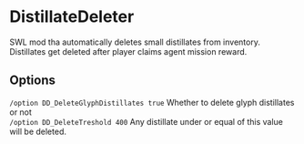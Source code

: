 # DistillateDeleter
SWL mod tha automatically deletes small distillates from inventory.  
Distillates get deleted after player claims agent mission reward.  


## Options  
`/option DD_DeleteGlyphDistillates true`  Whether to delete glyph distillates or not  
`/option DD_DeleteTreshold 400`  Any distillate under or equal of this value will be deleted.  
